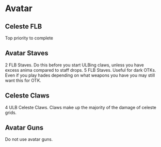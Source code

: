 # Avatar
## Celeste FLB
Top priority to complete  
## Avatar Staves
2 FLB Staves. Do this before you start ULBing claws, unless you have excess anima compared to staff drops.
5 FLB Staves. Useful for dark OTKs. Even if you play hades depending on what weapons you have you may still want this for OTK.
## Celeste Claws
4 ULB Celeste Claws. Claws make up the majority of the damage of celeste grids.
## Avatar Guns
Do not use avatar guns.
